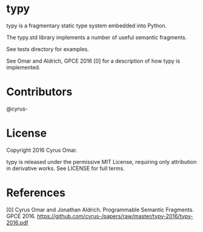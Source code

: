 typy 
====
typy is a fragmentary static type system embedded into Python. 

The typy.std library implements a number of useful semantic fragments.

See tests directory for examples.

See Omar and Aldrich, GPCE 2016 [0] for a description of how typy is implemented.

Contributors
============

@cyrus-

License
=======
Copyright 2016 Cyrus Omar.

typy is released under the permissive MIT License, requiring only attribution in derivative works. See LICENSE for full terms.

References
==========
[0] Cyrus Omar and Jonathan Aldrich. Programmable Semantic Fragments. GPCE 2016. https://github.com/cyrus-/papers/raw/master/typy-2016/typy-2016.pdf

